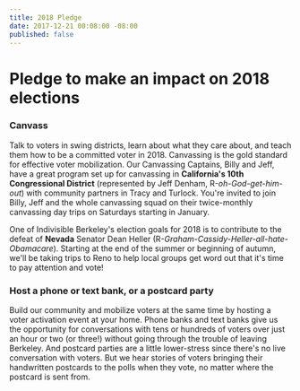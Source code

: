 ```yaml
---
title: 2018 Pledge
date: 2017-12-21 00:08:00 -08:00
published: false
---
```


# Pledge to make an impact on 2018 elections

### Canvass

Talk to voters in swing districts, learn about what they care about, and teach them how to be a committed voter in 2018. Canvassing is the gold standard for effective voter mobilization. Our Canvassing Captains, Billy and Jeff, have a great program set up for canvassing in **California's 10th Congressional District** (represented by Jeff Denham, R-*oh-God-get-him-out*) with community partners in Tracy and Turlock. You're invited to join Billy, Jeff and the whole canvassing squad on their twice-monthly canvassing day trips on Saturdays starting in January.

One of Indivisible Berkeley's election goals for 2018 is to contribute to the defeat of **Nevada** Senator Dean Heller (R-*Graham-Cassidy-Heller-all-hate-Obamacare*). Starting at the end of the summer or beginning of autumn, we'll be taking trips to Reno to help local groups get word out that it's time to pay attention and vote!

### Host a phone or text bank, or a postcard party

Build our community and mobilize voters at the same time by hosting a voter activation event at your home. Phone banks and text banks give us the opportunity for conversations with tens or hundreds of voters over just an hour or two (or three!) without going through the trouble of leaving Berkeley. And postcard parties are a little lower-stress since there's no live conversation with voters. But we hear stories of voters bringing their handwritten postcards to the polls when they vote, no matter where the postcard is sent from.

### 